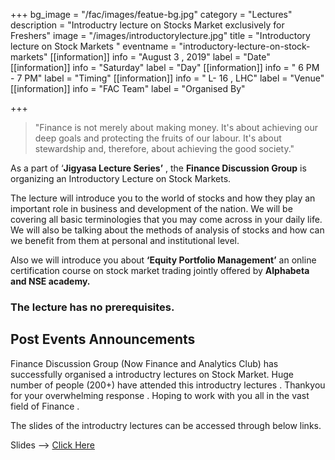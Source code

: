 +++
bg_image = "/fac/images/featue-bg.jpg"
category = "Lectures"
description = "Introductry lecture on Stocks Market exclusively for Freshers"
image = "/images/introductorylecture.jpg"
title = "Introductory lecture on Stock Markets "
eventname = "introductory-lecture-on-stock-markets"
[[information]]
info = "August 3 , 2019"
label = "Date"
[[information]]
info = "Saturday"
label = "Day"
[[information]]
info = " 6 PM - 7 PM"
label = "Timing"
[[information]]
info = " L- 16 , LHC"
label = "Venue"
[[information]]
info = "FAC Team"
label = "Organised By"

+++

> "Finance is not merely about making money. It's about achieving our deep goals and protecting the fruits of our labour. It's about stewardship and, therefore, about achieving the good society."

As a part of ‘**Jigyasa Lecture Series’** , the **Finance Discussion Group** is organizing an Introductory Lecture on Stock Markets.

The lecture will introduce you to the world of stocks and how they play an important role in business and development of the nation. We will be covering all basic terminologies that you may come across in your daily life. We will also be talking about the methods of analysis of stocks and how can we benefit from them at personal and institutional level.

Also we will introduce you about **‘Equity Portfolio Management’** an online certification course on stock market trading jointly offered by **Alphabeta and NSE academy.**

### The lecture has no prerequisites.

## Post Events Announcements

Finance Discussion Group (Now Finance and Analytics Club) has successfully organised a introductry lectures on Stock Market.  Huge number of people (200+) have attended this introductry lectures . Thankyou for your overwhelming response . Hoping to work with you all in the vast field of Finance . 

The slides of the introductry lectures can be accessed through below links.

Slides --> [Click Here](https://www.dropbox.com/s/lizdukgogkjhvpp/Intro.pdf?dl=0 "Introductory Lecture - Stock Markets")
